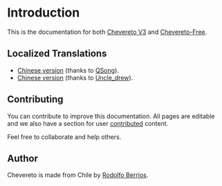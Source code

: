 # Introduction

This is the documentation for both [Chevereto V3](https://chevereto.com/pricing) and [Chevereto-Free](https://github.com/chevereto/chevereto-free).

## Localized Translations

- [Chinese version](https://docs.doge.uk/zh/chevereto/) (thanks to [QSong](https://resbeta.com/)).
- [Chinese version](https://ch.cndrew.cn/) (thanks to [Uncle_drew](https://cndrew.cn/)).

## Contributing

You can contribute to improve this documentation. All pages are editable and we also have a section for user [contributed](./contributed.md) content.

Feel free to collaborate and help others.

## Author

Chevereto is made from Chile by [Rodolfo Berrios](http://rodolfoberrios.com/).
